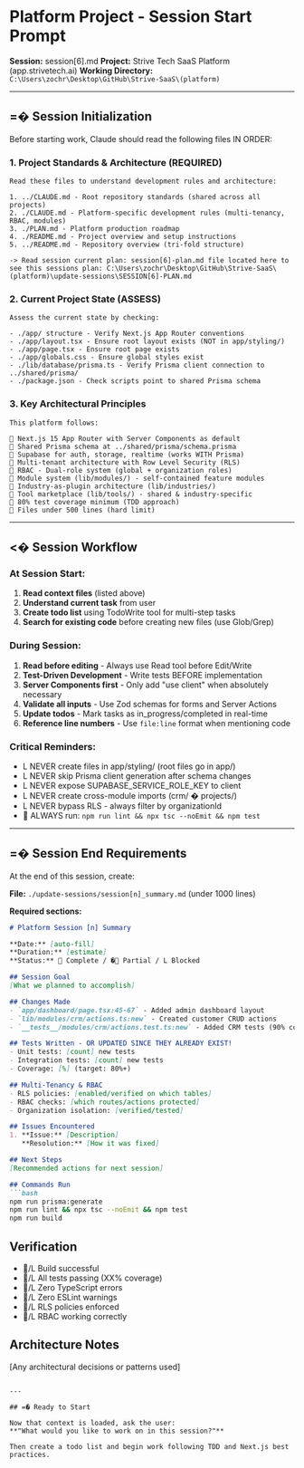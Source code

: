 # Platform Project - Session Start Prompt

**Session:** session[6].md
**Project:** Strive Tech SaaS Platform (app.strivetech.ai)
**Working Directory:** `C:\Users\zochr\Desktop\GitHub\Strive-SaaS\(platform)`

---

## =� Session Initialization

Before starting work, Claude should read the following files IN ORDER:

### 1. Project Standards & Architecture (REQUIRED)
```
Read these files to understand development rules and architecture:

1. ../CLAUDE.md - Root repository standards (shared across all projects)
2. ./CLAUDE.md - Platform-specific development rules (multi-tenancy, RBAC, modules)
3. ./PLAN.md - Platform production roadmap
4. ./README.md - Project overview and setup instructions
5. ../README.md - Repository overview (tri-fold structure)

-> Read session current plan: session[6]-plan.md file located here to see this sessions plan: C:\Users\zochr\Desktop\GitHub\Strive-SaaS\(platform)\update-sessions\SESSION[6]-PLAN.md
```

### 2. Current Project State (ASSESS)
```
Assess the current state by checking:

- ./app/ structure - Verify Next.js App Router conventions
- ./app/layout.tsx - Ensure root layout exists (NOT in app/styling/)
- ./app/page.tsx - Ensure root page exists
- ./app/globals.css - Ensure global styles exist
- ./lib/database/prisma.ts - Verify Prisma client connection to ../shared/prisma/
- ./package.json - Check scripts point to shared Prisma schema
```

### 3. Key Architectural Principles
```
This platform follows:

 Next.js 15 App Router with Server Components as default
 Shared Prisma schema at ../shared/prisma/schema.prisma
 Supabase for auth, storage, realtime (works WITH Prisma)
 Multi-tenant architecture with Row Level Security (RLS)
 RBAC - Dual-role system (global + organization roles)
 Module system (lib/modules/) - self-contained feature modules
 Industry-as-plugin architecture (lib/industries/)
 Tool marketplace (lib/tools/) - shared & industry-specific
 80% test coverage minimum (TDD approach)
 Files under 500 lines (hard limit)
```

---

## <� Session Workflow

### At Session Start:
1. **Read context files** (listed above)
2. **Understand current task** from user
3. **Create todo list** using TodoWrite tool for multi-step tasks
4. **Search for existing code** before creating new files (use Glob/Grep)

### During Session:
1. **Read before editing** - Always use Read tool before Edit/Write
2. **Test-Driven Development** - Write tests BEFORE implementation
3. **Server Components first** - Only add "use client" when absolutely necessary
4. **Validate all inputs** - Use Zod schemas for forms and Server Actions
5. **Update todos** - Mark tasks as in_progress/completed in real-time
6. **Reference line numbers** - Use `file:line` format when mentioning code

### Critical Reminders:
- L NEVER create files in app/styling/ (root files go in app/)
- L NEVER skip Prisma client generation after schema changes
- L NEVER expose SUPABASE_SERVICE_ROLE_KEY to client
- L NEVER create cross-module imports (crm/ � projects/)
- L NEVER bypass RLS - always filter by organizationId
-  ALWAYS run: `npm run lint && npx tsc --noEmit && npm test`

---

## =� Session End Requirements

At the end of this session, create:

**File:** `./update-sessions/session[n]_summary.md` (under 1000 lines)

**Required sections:**
```markdown
# Platform Session [n] Summary

**Date:** [auto-fill]
**Duration:** [estimate]
**Status:**  Complete / � Partial / L Blocked

## Session Goal
[What we planned to accomplish]

## Changes Made
- `app/dashboard/page.tsx:45-67` - Added admin dashboard layout
- `lib/modules/crm/actions.ts:new` - Created customer CRUD actions
- `__tests__/modules/crm/actions.test.ts:new` - Added CRM tests (90% coverage)

## Tests Written - OR UPDATED SINCE THEY ALREADY EXIST!
- Unit tests: [count] new tests
- Integration tests: [count] new tests
- Coverage: [%] (target: 80%+)

## Multi-Tenancy & RBAC
- RLS policies: [enabled/verified on which tables]
- RBAC checks: [which routes/actions protected]
- Organization isolation: [verified/tested]

## Issues Encountered
1. **Issue:** [Description]
   **Resolution:** [How it was fixed]

## Next Steps
[Recommended actions for next session]

## Commands Run
```bash
npm run prisma:generate
npm run lint && npx tsc --noEmit && npm test
npm run build
```

## Verification
- /L Build successful
- /L All tests passing (XX% coverage)
- /L Zero TypeScript errors
- /L Zero ESLint warnings
- /L RLS policies enforced
- /L RBAC working correctly

## Architecture Notes
[Any architectural decisions or patterns used]
```

---

## =� Ready to Start

Now that context is loaded, ask the user:
**"What would you like to work on in this session?"**

Then create a todo list and begin work following TDD and Next.js best practices.
